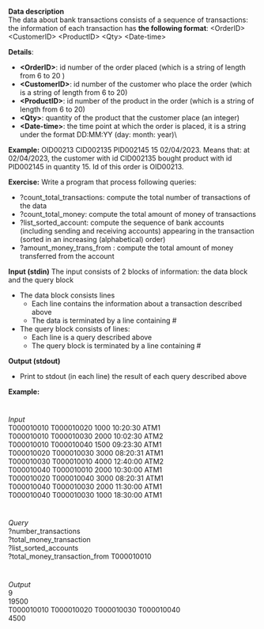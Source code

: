 **Data description**\
The data about bank transactions consists of a sequence of transactions: the information of each transaction has **the following format**:
\<OrderID>   \<CustomerID>      \<ProductID>   \<Qty>   \<Date-time>

**Details**:
- **\<OrderID>**: id number of the order placed (which is a string of length from 6 to 20 )
-	**\<CustomerID>**: id number of the customer who place the order (which is a string of length from 6 to 20)
-	**\<ProductID>**: id number of the product in the order (which is a string of length from 6 to 20)
-	**\<Qty>**: quantity of the product that the customer place (an integer)
-	**\<Date-time>**: the time point at which the order is placed, it is a string under the format DD:MM:YY  (day: month: year)\

**Example:** OID00213  CID002135 PID002145 15 02/04/2023. Means that: at 02/04/2023, the customer with id CID002135 bought product with id PID002145 in quantity 15. Id of this order is OID00213.

**Exercise:**
Write a program that process following queries: 
-	?count_total_transactions: compute the total number of transactions of the data
-	?count_total_money: compute the total amount of money of transactions  
-	?list_sorted_account: compute the sequence of bank accounts (including sending and receiving accounts) appearing in the transaction (sorted in an increasing (alphabetical) order)  
-	?amount_money_trans_from <account>: compute the total amount of money transferred from the account <account>  
  
**Input (stdin)**
The input consists of 2 blocks of information: the data block and the query block
-	The data block consists lines
    -	Each line contains the information about a transaction described above
    -	The data is terminated by a line containing #
-	The query block consists of lines:
    -	Each line is a query described above
    -	The query block is terminated by a line containing #

**Output (stdout)**
-	Print to stdout (in each line) the result of each query described above

**Example:**
 #
_Input_\
T000010010 T000010020 1000 10:20:30 ATM1\
T000010010 T000010030 2000 10:02:30 ATM2\
T000010010 T000010040 1500 09:23:30 ATM1 \
T000010020 T000010030 3000 08:20:31 ATM1 \
T000010030 T000010010 4000 12:40:00 ATM2 \
T000010040 T000010010 2000 10:30:00 ATM1\
T000010020 T000010040 3000 08:20:31 ATM1 \
T000010040 T000010030 2000 11:30:00 ATM1\
T000010040 T000010030 1000 18:30:00 ATM1
 
  #
_Query_\
?number_transactions\
?total_money_transaction \
?list_sorted_accounts\
?total_money_transaction_from T000010010
#

_Output_\
9\
19500\
T000010010 T000010020 T000010030 T000010040\
4500
